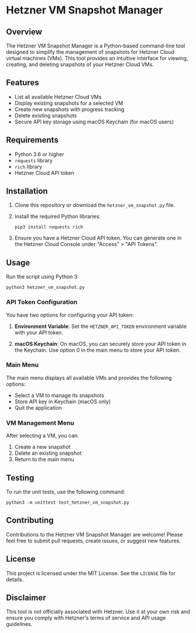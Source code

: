 # Hetzner VM Snapshot Manager

## Overview

The Hetzner VM Snapshot Manager is a Python-based command-line tool designed to simplify the management of snapshots for Hetzner Cloud virtual machines (VMs). This tool provides an intuitive interface for viewing, creating, and deleting snapshots of your Hetzner Cloud VMs.

## Features

- List all available Hetzner Cloud VMs
- Display existing snapshots for a selected VM
- Create new snapshots with progress tracking
- Delete existing snapshots
- Secure API key storage using macOS Keychain (for macOS users)

## Requirements

- Python 3.6 or higher
- `requests` library
- `rich` library
- Hetzner Cloud API token

## Installation

1. Clone this repository or download the `hetzner_vm_snapshot.py` file.

2. Install the required Python libraries:

   ```
   pip3 install requests rich
   ```

3. Ensure you have a Hetzner Cloud API token. You can generate one in the Hetzner Cloud Console under "Access" > "API Tokens".

## Usage

Run the script using Python 3:

```
python3 hetzner_vm_snapshot.py
```

### API Token Configuration

You have two options for configuring your API token:

1. **Environment Variable**: Set the `HETZNER_API_TOKEN` environment variable with your API token.

2. **macOS Keychain**: On macOS, you can securely store your API token in the Keychain. Use option 0 in the main menu to store your API token.

### Main Menu

The main menu displays all available VMs and provides the following options:

- Select a VM to manage its snapshots
- Store API key in Keychain (macOS only)
- Quit the application

### VM Management Menu

After selecting a VM, you can:

1. Create a new snapshot
2. Delete an existing snapshot
3. Return to the main menu

## Testing

To run the unit tests, use the following command:

```
python3 -m unittest test_hetzner_vm_snapshot.py
```

## Contributing

Contributions to the Hetzner VM Snapshot Manager are welcome! Please feel free to submit pull requests, create issues, or suggest new features.

## License

This project is licensed under the MIT License. See the `LICENSE` file for details.

## Disclaimer

This tool is not officially associated with Hetzner. Use it at your own risk and ensure you comply with Hetzner's terms of service and API usage guidelines.
